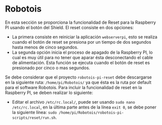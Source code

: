 # Robotois

En esta sección se proporciona la funcionalidad de Reset para la Raspberry PI usando el botón del Shield. El reset consiste en dos opciones:

  * La primera consiste en reiniciar la aplicación ```webserverpi```, esto se realiza cuando el botón de reset se presiona por un tiempo de dos segundos hasta menos de cinco segundos.
  * La segunda opción inicia el proceso de apagado de la Raspberry PI, lo cual es muy útil para no tener que aparar ésta desconectando el cable de alimentación. Esta función se ejecuta cuando el botón de reset es presionado por cinco o mas segundos.

Se debe considerar que el proyecto ```robotois-pi-reset``` debe descargarse en la siguiente ruta: ```/home/pi/Robotois/``` ya que ésta es la ruta por default para el software Robotois. Para incluir la funcionalidad de reset en la Raspberry PI, se deben realizar lo siguiente:

  * Editar el archivo ```/etc/rc.local/```, puede ser usando ```sudo nano /etc/rc.local```, en la última parte antes de la línea ```exit 0```, se debe poner la siguiente línea: ```sudo /home/pi/Robotois/robotois-pi-scripts/reset/run.sh```.
